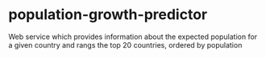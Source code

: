 # population-growth-predictor

Web service which provides information about the expected population for a given country and rangs the top 20 countries,
ordered by population
